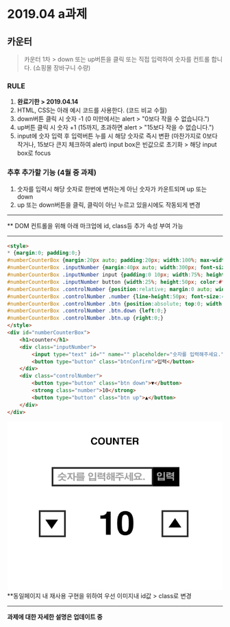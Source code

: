 # 2019.04 a과제
## 카운터

> 카운터 1차 > down 또는 up버튼을 클릭 또는 직접 입력하여 숫자를 컨트롤 합니다. (쇼핑몰 장바구니 수량)

### RULE
1. **완료기한 > 2019.04.14**
2. HTML, CSS는 아래 예시 코드를 사용한다. (코드 비교 수월)  
3. down버튼 클릭 시 숫자 -1 (0 미만에서는 alert > "0보다 작을 수 없습니다.")
4. up버튼 클릭 시 숫자 +1 (15까지, 초과하면  alert > "15보다 작을 수 없습니다.")
5. input에 숫자 입력 후 입력버튼 누를 시 해당 숫자로 즉시 변환 (마찬가지로 0보다 작거나, 15보다 큰지 체크하여 alert)
   input box은 빈값으로 초기화 > 해당 input box로 focus

### 추후 추가할 기능 (4월 중 과제)
1. 숫자를 입력시 해당 숫자로 한번에 변하는게 아닌 숫자가 카운트되며 up 또는 down
2. up 또는 down버튼을 클릭, 클릭이 아닌 누르고 있을시에도 작동되게 변경


***
** DOM 컨트롤을 위해 아래 마크업에 id, class등 추가 속성 부여 가능
***
```html
<style>
* {margin:0; padding:0;}
#numberCounterBox {margin:20px auto; padding:20px; width:100%; max-width:360px; text-align:center; border:4px solid #ccc; box-sizing:border-box;}
#numberCounterBox .inputNumber {margin:40px auto; width:300px; font-size:0;}
#numberCounterBox .inputNumber input {padding:0 10px; width:75%; height:50px; font-size:20px; font-weight:bold; vertical-align:middle; border:3px solid #222; box-sizing:border-box;}
#numberCounterBox .inputNumber button {width:25%; height:50px; color:#fff; font-size:20px; font-weight:bold; vertical-align:middle; border:3px solid #222; background:#222; box-sizing:border-box;}
#numberCounterBox .controlNumber {position:relative; margin:0 auto; width:300px; height:50px;}
#numberCounterBox .controlNumber .number {line-height:50px; font-size:40px;}
#numberCounterBox .controlNumber .btn {position:absolute; top:0; width:50px; height:50px; font-size:20px; border:3px solid #222; background:#fff;}
#numberCounterBox .controlNumber .btn.down {left:0;}
#numberCounterBox .controlNumber .btn.up {right:0;}
</style>
<div id="numberCounterBox">
    <h1>counter</h1>
    <div class="inputNumber">
        <input type="text" id="" name="" placeholder="숫자를 입력해주세요.">
        <button type="button" class="btnConfirm">입력</button>
    </div>
    <div class="controlNumber">
        <button type="button" class="btn down">▼</button>
        <strong class="number">10</strong>
        <button type="button" class="btn up">▲</button>
    </div>
</div>
```

![결과물 UI](./201904a_.png)  
**동일페이지 내 재사용 구현을 위하여 우선 이미지내 id값 > class로 변경

***

__과제에 대한 자세한 설명은 업데이트 중__
  
